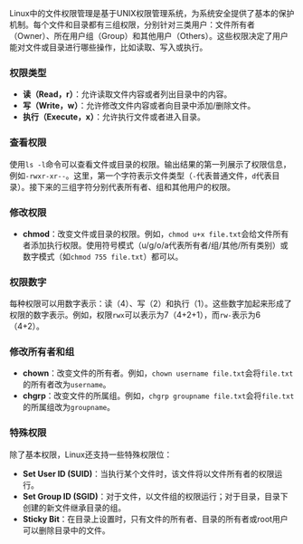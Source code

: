 Linux中的文件权限管理是基于UNIX权限管理系统，为系统安全提供了基本的保护机制。每个文件和目录都有三组权限，分别针对三类用户：文件所有者（Owner）、所在用户组（Group）和其他用户（Others）。这些权限决定了用户能对文件或目录进行哪些操作，比如读取、写入或执行。

### 权限类型

- **读（Read，r）**：允许读取文件内容或者列出目录中的内容。
- **写（Write，w）**：允许修改文件内容或者向目录中添加/删除文件。
- **执行（Execute，x）**：允许执行文件或者进入目录。

### 查看权限

使用`ls -l`命令可以查看文件或目录的权限。输出结果的第一列展示了权限信息，例如`-rwxr-xr--`。这里，第一个字符表示文件类型（`-`代表普通文件，`d`代表目录）。接下来的三组字符分别代表所有者、组和其他用户的权限。

### 修改权限

- **chmod**：改变文件或目录的权限。例如，`chmod u+x file.txt`会给文件所有者添加执行权限。使用符号模式（u/g/o/a代表所有者/组/其他/所有类别）或数字模式（如`chmod 755 file.txt`）都可以。

### 权限数字

每种权限可以用数字表示：读（4）、写（2）和执行（1）。这些数字加起来形成了权限的数字表示。例如，权限`rwx`可以表示为7（4+2+1），而`rw-`表示为6（4+2）。

### 修改所有者和组

- **chown**：改变文件的所有者。例如，`chown username file.txt`会将`file.txt`的所有者改为`username`。
- **chgrp**：改变文件的所属组。例如，`chgrp groupname file.txt`会将`file.txt`的所属组改为`groupname`。

### 特殊权限

除了基本权限，Linux还支持一些特殊权限位：

- **Set User ID (SUID)**：当执行某个文件时，该文件将以文件所有者的权限运行。
- **Set Group ID (SGID)**：对于文件，以文件组的权限运行；对于目录，目录下创建的新文件继承目录的组。
- **Sticky Bit**：在目录上设置时，只有文件的所有者、目录的所有者或root用户可以删除目录中的文件。